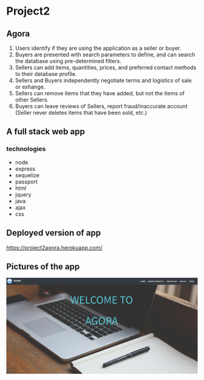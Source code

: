 # Project2

## Agora

1) Users identify if they are using the application as a seller or buyer.
2) Buyers are presented with search parameters to define, and can search the database using pre-determined filters.
3) Sellers can add items, quantities, prices, and preferred contact methods to their database profile.
4) Sellers and Buyers independently negotiate terms and logistics of sale or exhange.
5) Sellers can remove items that they have added, but not the items of other Sellers.
6) Buyers can leave reviews of Sellers, report fraud/inaccurate account (Seller never deletes items that have been sold, etc.)

## A full stack web app
### technologies
* node
* express
* sequelize
* passport
* html
* jquery
* java
* ajax
* css


## Deployed version of app
https://project2agora.herokuapp.com/ 

## Pictures of the app


![image of Agora Main page](./public/assets/images/AgoraMainPage.png)

